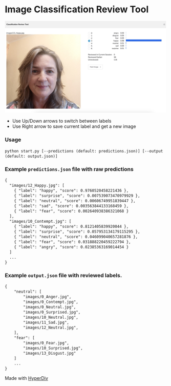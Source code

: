 # Image Classification Review Tool

![Screenshot](example/example.jpg)

- Use Up/Down arrows to switch between labels
- Use Right arrow to save current label and get a new image

### Usage

```
python start.py [--predictions (default: predictions.json)] [--output (default: output.json)]
```

### Example `predictions.json` file with raw predictions
```
{
  "images/12_Happy.jpg": [
    { "label": "happy", "score": 0.9760520458221436 },
    { "label": "surprise", "score": 0.007539073470979929 },
    { "label": "neutral", "score": 0.00606749951839447 },
    { "label": "sad", "score": 0.003563844133168459 },
    { "label": "fear", "score": 0.002640938386321068 }
  ],
  "images/10_Contempt.jpg": [
    { "label": "happy", "score": 0.8121405839920044 },
    { "label": "surprise", "score": 0.057953134179115295 },
    { "label": "neutral", "score": 0.046099040657281876 },
    { "label": "fear", "score": 0.031888220459222794 },
    { "label": "angry", "score": 0.02385363169014454 }
  ]
  ...
}
```

### Example `output.json` file with reviewed labels.
```
{
    "neutral": [
        "images/0_Anger.jpg",
        "images/0_Contempt.jpg",
        "images/0_Neutral.jpg",
        "images/0_Surprised.jpg",
        "images/10_Neutral.jpg",
        "images/11_Sad.jpg",
        "images/12_Neutral.jpg",
    ],
    "fear": [
        "images/0_Fear.jpg",
        "images/10_Surprised.jpg",
        "images/13_Disgust.jpg"
    ]
    ...
}
```

Made with [HyperDiv](https://github.com/hyperdiv/hyperdiv)
